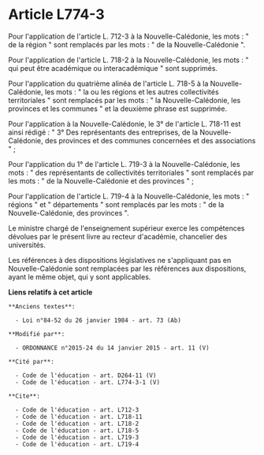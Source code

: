 # Article L774-3

Pour l'application de l'article L. 712-3 à la Nouvelle-Calédonie, les mots : " de la région " sont remplacés par les mots : "
de la Nouvelle-Calédonie ". 

Pour l'application de l'article L. 718-2 à la Nouvelle-Calédonie, les mots : " qui peut être académique ou interacadémique "
sont supprimés. 

Pour l'application du quatrième alinéa de l'article L. 718-5 à la Nouvelle-Calédonie, les mots : " la ou les régions et les
autres collectivités territoriales " sont remplacés par les mots : " la Nouvelle-Calédonie, les provinces et les communes "
et la deuxième phrase est supprimée. 

Pour l'application à la Nouvelle-Calédonie, le 3° de l'article L. 718-11 est ainsi rédigé : " 3° Des représentants des
entreprises, de la Nouvelle-Calédonie, des provinces et des communes concernées et des associations " ; 

Pour l'application du 1° de l'article L. 719-3 à la Nouvelle-Calédonie, les mots : " des représentants de collectivités
territoriales " sont remplacés par les mots : " de la Nouvelle-Calédonie et des provinces " ; 

Pour l'application de l'article L. 719-4 à la Nouvelle-Calédonie, les mots : " régions " et " départements " sont remplacés
par les mots : " de la Nouvelle-Calédonie, des provinces ". 

Le ministre chargé de l'enseignement supérieur exerce les compétences dévolues par le présent livre au recteur d'académie,
chancelier des universités. 

Les références à des dispositions législatives ne s'appliquant pas en Nouvelle-Calédonie sont remplacées par les références
aux dispositions, ayant le même objet, qui y sont applicables.

**Liens relatifs à cet article**

	**Anciens textes**:

	  - Loi n°84-52 du 26 janvier 1984 - art. 73 (Ab)

	**Modifié par**:

	  - ORDONNANCE n°2015-24 du 14 janvier 2015 - art. 11 (V)

	**Cité par**:

	  - Code de l'éducation - art. D264-11 (V)
	  - Code de l'éducation - art. L774-3-1 (V)

	**Cite**:

	  - Code de l'éducation - art. L712-3
	  - Code de l'éducation - art. L718-11
	  - Code de l'éducation - art. L718-2
	  - Code de l'éducation - art. L718-5
	  - Code de l'éducation - art. L719-3
	  - Code de l'éducation - art. L719-4
